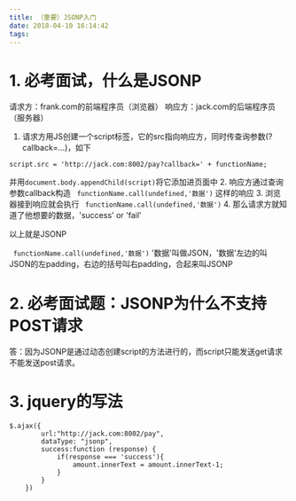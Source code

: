 ```yaml
---
title: （重要）JSONP入门
date: 2018-04-10 16:14:42
tags:
---
```

# 1. 必考面试，什么是JSONP
请求方：frank.com的前端程序员（浏览器）
响应方：jack.com的后端程序员（服务器）
1. 请求方用JS创建一个script标签，它的src指向响应方，同时传查询参数(?callback=...)，如下
```
script.src = 'http://jack.com:8002/pay?callback=' + functionName;
```
并用`document.body.appendChild(script)`将它添加进页面中
2. 响应方通过查询参数callback构造
     ` functionName.call(undefined,'数据')`
    这样的响应
3. 浏览器接到响应就会执行 ` functionName.call(undefined,'数据')`
4. 那么请求方就知道了他想要的数据，'success' or 'fail'

以上就是JSONP

` functionName.call(undefined,'数据')`
'数据'叫做JSON，'数据'左边的叫JSON的左padding，右边的括号叫右padding，合起来叫JSONP

# 2. 必考面试题：JSONP为什么不支持POST请求
答：因为JSONP是通过动态创建script的方法进行的，而script只能发送get请求不能发送post请求。

# 3. jquery的写法
```
$.ajax({
        url:"http://jack.com:8002/pay",
        dataType: "jsonp",
        success:function (response) {
            if(response === 'success'){
                amount.innerText = amount.innerText-1;
            }
        }
    })

```